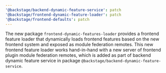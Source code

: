 ```yaml
---
'@backstage/backend-dynamic-feature-service': patch
'@backstage/frontend-dynamic-feature-loader': patch
'@backstage/frontend-defaults': patch
---
```


The new package `frontend-dynamic-features-loader` provides a frontend feature loader that dynamically
loads frontend features based on the new frontend system and exposed as module federation remotes.
This new frontend feature loader works hand-in-hand with a new server of frontend plugin module federation
remotes, which is added as part of backend dynamic feature service in package `@backstage/backend-dynamic-feature-service`.
